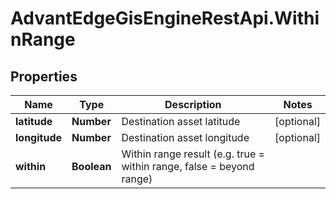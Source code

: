 # AdvantEdgeGisEngineRestApi.WithinRange

## Properties
Name | Type | Description | Notes
------------ | ------------- | ------------- | -------------
**latitude** | **Number** | Destination asset latitude | [optional] 
**longitude** | **Number** | Destination asset longitude | [optional] 
**within** | **Boolean** | Within range result (e.g. true = within range, false = beyond range) | 



